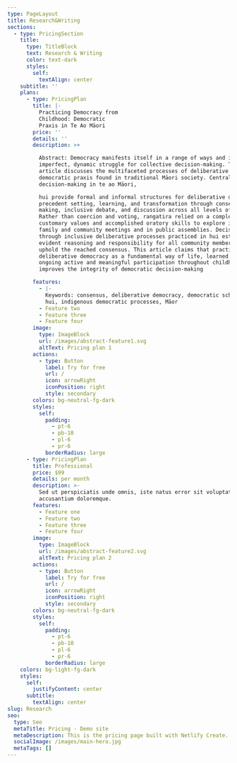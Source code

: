 ```yaml
---
type: PageLayout
title: Research&Writing
sections:
  - type: PricingSection
    title:
      type: TitleBlock
      text: Research & Writing
      color: text-dark
      styles:
        self:
          textAlign: center
    subtitle: ''
    plans:
      - type: PricingPlan
        title: |-
          Practicing Democracy from
          Childhood: Democratic
          Praxis in Te Ao Māori
        price: ''
        details: ''
        description: >+

          Abstract: Democracy manifests itself in a range of ways and is an
          imperfect, dynamic struggle for collective decision-making. This
          article discusses the multifaceted processes of deliberative
          democratic praxis found in traditional Māori society. Central to
          decision-making in te ao Māori,

          hui provide formal and informal structures for deliberative democracy,
          precedent setting, learning, and transformation through consensus
          making, inclusive debate, and discussion across all levels of society.
          Rather than coercion and voting, rangatira relied on a complex mix of
          customary values and accomplished oratory skills to explore issues in
          family and community meetings and in public assemblies. Decisions made
          through inclusive deliberative processes practiced in hui established
          evident reasoning and responsibility for all community members to
          uphold the reached consensus. This article claims that practicing
          deliberative democracy as a fundamental way of life, learned through
          ongoing active and meaningful participation throughout childhood,
          improves the integrity of democratic decision-making

        features:
          - |-
            Keywords: consensus, deliberative democracy, democratic schooling,
            hui, indigenous democratic processes, Māor
          - Feature two
          - Feature three
          - Feature four
        image:
          type: ImageBlock
          url: /images/abstract-feature1.svg
          altText: Pricing plan 1
        actions:
          - type: Button
            label: Try for free
            url: /
            icon: arrowRight
            iconPosition: right
            style: secondary
        colors: bg-neutral-fg-dark
        styles:
          self:
            padding:
              - pt-6
              - pb-10
              - pl-6
              - pr-6
            borderRadius: large
      - type: PricingPlan
        title: Professional
        price: $99
        details: per month
        description: >-
          Sed ut perspiciatis unde omnis, iste natus error sit voluptatem
          accusantium doloremque.
        features:
          - Feature one
          - Feature two
          - Feature three
          - Feature four
        image:
          type: ImageBlock
          url: /images/abstract-feature2.svg
          altText: Pricing plan 2
        actions:
          - type: Button
            label: Try for free
            url: /
            icon: arrowRight
            iconPosition: right
            style: secondary
        colors: bg-neutral-fg-dark
        styles:
          self:
            padding:
              - pt-6
              - pb-10
              - pl-6
              - pr-6
            borderRadius: large
    colors: bg-light-fg-dark
    styles:
      self:
        justifyContent: center
      subtitle:
        textAlign: center
slug: Research
seo:
  type: Seo
  metaTitle: Pricing - Demo site
  metaDescription: This is the pricing page built with Netlify Create.
  socialImage: /images/main-hero.jpg
  metaTags: []
---
```

